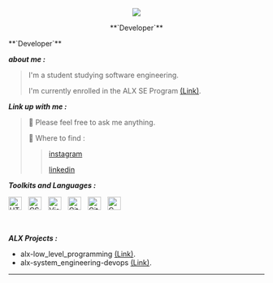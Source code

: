 <p align="center">
  <img src="https://github.com/salimizel/salimizel/blob/master/ezgif.com-video-to-gif.gif">
</p>

<p align="center">**`Developer`**</p>
**`Developer`**

<strong><em>about me :</em></strong>
> I'm a student studying software engineering.
> 
> I'm currently enrolled in the ALX SE Program [(Link)](https://www.alxafrica.com/).

<strong><em>Link up with me :</em></strong>
> :speech_balloon: Please feel free to ask me anything.
> 
> :milky_way: Where to find : 
>> [instagram](https://www.instagram.com/izel.salim/) 
>> 
>> [linkedin](https://www.linkedin.com/in/salim-izelmad-383797268/)



<strong><em>Toolkits and Languages :</em></strong>

<img align="left" alt="HTML5" width="26px" src="https://cdn.jsdelivr.net/gh/devicons/devicon/icons/html5/html5-original.svg" style="padding-right:10px;" />
<img align="left" alt="CSS3" width="26px" src="https://cdn.jsdelivr.net/gh/devicons/devicon/icons/css3/css3-original.svg" style="padding-right:10px;" />
<img align="left" alt="Visual Studio Code" width="26px" src="https://cdn.jsdelivr.net/gh/devicons/devicon/icons/vscode/vscode-original.svg" style="padding-right:10px;" />
<img align="left" alt="GitHub" width="26px" src="https://user-images.githubusercontent.com/3369400/139447912-e0f43f33-6d9f-45f8-be46-2df5bbc91289.png" style="padding-right:10px;" />
<img align="left" alt="Git" width="26px" src="https://cdn.jsdelivr.net/gh/devicons/devicon/icons/git/git-original.svg" style="padding-right:10px;" />
<img  align="left" alt="C" width="26px" src="https://cdn.jsdelivr.net/gh/devicons/devicon/icons/c/c-line.svg" style="padding-right:10px;" />

<br />
<br />

#

<strong><em>ALX Projects :</em></strong>
- alx-low_level_programming [(Link)](https://github.com/salimizel/alx-low_level_programming).
- alx-system_engineering-devops [(Link)](https://github.com/salimizel/alx-system_engineering-devops).

---
